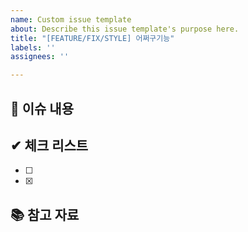 ```yaml
---
name: Custom issue template
about: Describe this issue template's purpose here.
title: "[FEATURE/FIX/STYLE] 어쩌구기능"
labels: ''
assignees: ''

---
```


## 💭 이슈 내용

## ✔ 체크 리스트
- [ ]
- [x]

## 📚 참고 자료
